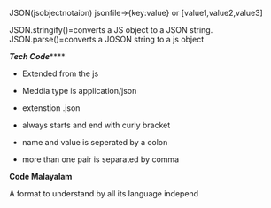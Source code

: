 JSON(jsobjectnotaion) jsonfile->{key:value} or [value1,value2,value3]

JSON.stringify()=converts a JS object to a JSON string.
JSON.parse()=converts a JOSON string to a js object

***************************Tech Code*******************************

* Extended from the js
* Meddia type is application/json
* extenstion .json

* always starts and end with curly bracket
* name and value is seperated by a colon
* more than one pair is separated by comma

**************************Code Malayalam**************************

A format to understand by all its language independ
